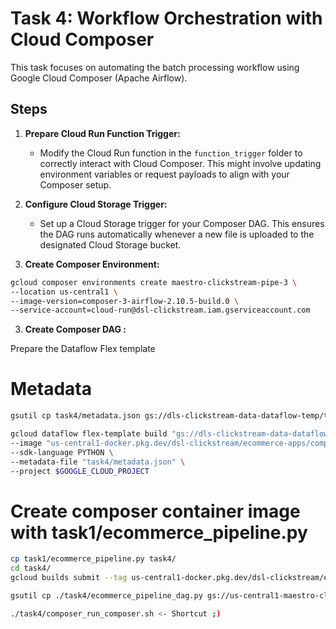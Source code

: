 # Task 4: Workflow Orchestration with Cloud Composer

This task focuses on automating the batch processing workflow using Google Cloud Composer (Apache Airflow).

## Steps

1.  **Prepare Cloud Run Function Trigger:**
    *   Modify the Cloud Run function in the `function_trigger` folder to correctly interact with Cloud Composer. This might involve updating environment variables or request payloads to align with your Composer setup.

2.  **Configure Cloud Storage Trigger:**
    *   Set up a Cloud Storage trigger for your Composer DAG. This ensures the DAG runs automatically whenever a new file is uploaded to the designated Cloud Storage bucket.

3.  **Create Composer Environment:**

```bash
gcloud composer environments create maestro-clickstream-pipe-3 \
--location us-central1 \
--image-version=composer-3-airflow-2.10.5-build.0 \
--service-account=cloud-run@dsl-clickstream.iam.gserviceaccount.com
```

3.  **Create Composer DAG :**

Prepare the Dataflow Flex template

# Metadata

```bash
gsutil cp task4/metadata.json gs://dls-clickstream-data-dataflow-temp/template/metadata.json

gcloud dataflow flex-template build "gs://dls-clickstream-data-dataflow-temp/template/metadata.json" \
--image "us-central1-docker.pkg.dev/dsl-clickstream/ecommerce-apps/composer_subscriber_pull" \
--sdk-language PYTHON \
--metadata-file "task4/metadata.json" \
--project $GOOGLE_CLOUD_PROJECT
```

# Create composer container image with task1/ecommerce_pipeline.py

```bash
cp task1/ecommerce_pipeline.py task4/
cd task4/
gcloud builds submit --tag us-central1-docker.pkg.dev/dsl-clickstream/ecommerce-apps/composer_subscriber_pull

gsutil cp ./task4/ecommerce_pipeline_dag.py gs://us-central1-maestro-clickst-7c5386de-bucket/dags/ecommerce_pipeline_dag.py
```

```bash
./task4/composer_run_composer.sh <- Shortcut ;)
```
